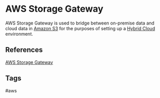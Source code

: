 # AWS Storage Gateway

AWS Storage Gateway is used to bridge between on-premise data and cloud data in [Amazon S3](./202309110516) for the purposes of setting up a [Hybrid Cloud](./202309152241) environment.  

## References
[AWS Storage Gateway](https://aws.amazon.com/storagegateway/)

## Tags
#aws
